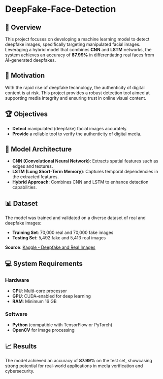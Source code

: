 # DeepFake-Face-Detection

## 📄 Overview
This project focuses on developing a machine learning model to detect deepfake images, specifically targeting manipulated facial images. Leveraging a hybrid model that combines **CNN** and **LSTM** networks, the system achieves an accuracy of **87.99%** in differentiating real faces from AI-generated deepfakes.

## 🎯 Motivation
With the rapid rise of deepfake technology, the authenticity of digital content is at risk. This project provides a robust detection tool aimed at supporting media integrity and ensuring trust in online visual content.

## 🏆 Objectives
- **Detect** manipulated (deepfake) facial images accurately.
- **Provide** a reliable tool to verify the authenticity of digital media.

## 🧠 Model Architecture
- **CNN (Convolutional Neural Network)**: Extracts spatial features such as edges and textures.
- **LSTM (Long Short-Term Memory)**: Captures temporal dependencies in the extracted features.
- **Hybrid Approach**: Combines CNN and LSTM to enhance detection capabilities.

## 📊 Dataset
The model was trained and validated on a diverse dataset of real and deepfake images:
- **Training Set**: 70,000 real and 70,000 fake images
- **Testing Set**: 5,492 fake and 5,413 real images

**Source**: [Kaggle - Deepfake and Real Images](https://www.kaggle.com/datasets/manjilkarki/deepfake-and-real-images)

## 💻 System Requirements
### Hardware
- **CPU**: Multi-core processor
- **GPU**: CUDA-enabled for deep learning
- **RAM**: Minimum 16 GB

### Software
- **Python** (compatible with TensorFlow or PyTorch)
- **OpenCV** for image processing

## 📈 Results
The model achieved an accuracy of **87.99%** on the test set, showcasing strong potential for real-world applications in media verification and cybersecurity.

